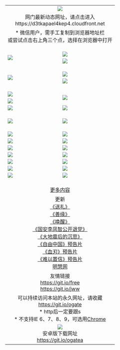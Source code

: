 ﻿<table>
  <tr></tr>
  <tr><td colspan=2 align=center><img src="https://cloud.githubusercontent.com/assets/11880933/13434984/f430fae2-e012-11e5-814f-c2df1e82b247.jpg" /></td></tr>
  <tr><td colspan=2 align=center>网门最新动态网址，请点击进入
<br>https://d3tkapael4kep4.cloudfront.net
    </td>
  </tr>
  <tr>
    <td colspan=2 align=center>* 微信用户，需手工复制到浏览器地址栏<br>或尝试点击右上角三个点，选择在浏览器中打开
    <!--br>* IE6打开动态网址须在选项中勾选TLS 1.0--></td>
  </tr>
  <tr height="20">
  <tr>
    <td rowspan=2><a href="https://d3tkapael4kep4.cloudfront.net/ogUP.aspx?name=11DKC.mp4&list=11DKC" target="_blank"><img src="https://d3tkapael4kep4.cloudfront.net/Up/11DKC1.jpg" /></a></td> 
    <td><div><a href="https://d3tkapael4kep4.cloudfront.net/ogUP.aspx?name=LRWS.mp4&list=LRWS" target="_blank"><img src="https://d3tkapael4kep4.cloudfront.net/Up/LRWS.jpg" /></a></td>
   </tr>
  <tr>
    <td><a href="https://d3tkapael4kep4.cloudfront.net/ogNiceVedio.aspx" target="_blank"><img src="https://d3tkapael4kep4.cloudfront.net/Up/11TGKDY.jpg" /></a></td>
  </tr>
  <tr height="20">
  <tr>
    <td rowspan=2><a href="https://d3tkapael4kep4.cloudfront.net/ogUP.aspx?name=4EE/DJ.mp4&list=4EEDJ" target="_blank"><img src="https://d3tkapael4kep4.cloudfront.net/Up/4EE/DJ140.jpg"/></a></td>
    <td><a href="https://d3tkapael4kep4.cloudfront.net/ogUP.aspx?name=4EE/ZG.mp4&list=4EEZG" target="_blank"><img src="https://d3tkapael4kep4.cloudfront.net/Up/4EE/ZG0.jpg"/></a></td>
    <!--td><a href="https://d3tkapael4kep4.cloudfront.net/ogUP.aspx?name=4EE/QQ.mp4&list=4EEQQ" target="_blank"><img src="https://d3tkapael4kep4.cloudfront.net/Up/4EE/QQ0.jpg"/></a></td>
    <td><a href="https://d3tkapael4kep4.cloudfront.net/ogUP.aspx?name=4EE/HQ.mp4&list=4EEHQ" target="_blank"><img src="https://d3tkapael4kep4.cloudfront.net/Up/4EE/HQ0.jpg"/></a></td-->
  </tr>
  <tr>
    <td><a href="https://d3tkapael4kep4.cloudfront.net/onCO.aspx?list=XWPL&mode=m" target="_blank"><img src="https://d3tkapael4kep4.cloudfront.net/Up/0WZTT.jpg" /></a></td> 
  </tr>
  <tr height="20">
  <tr>
    <td><a href="https://d3tkapael4kep4.cloudfront.net/ogUP.aspx?name=JQR.mp4&count=2" target="_blank"><img src="https://d3tkapael4kep4.cloudfront.net/Up/JQR.jpg" /></a></td>   
    <td rowspan=2><a href="https://d3tkapael4kep4.cloudfront.net/ogUP.aspx?name=JP.mp4&count=9" target="_blank"><img src="https://d3tkapael4kep4.cloudfront.net/Up/JP.jpg" /></td>
  </tr>
  <tr>
    <td><a href="https://d3tkapael4kep4.cloudfront.net/ogUP.aspx?name=WH.mp4" target="_blank"><img src="https://d3tkapael4kep4.cloudfront.net/Up/WH.jpg" /></a></td>
  </tr>
  <tr>
    <td><a href="https://d3tkapael4kep4.cloudfront.net/ogUP.aspx?name=SSZJ.mp4&list=SSZJ" target="_blank"><img src="https://d3tkapael4kep4.cloudfront.net/Up/SSZJ.jpg" /></a></td>
    <td><a href="https://d3tkapael4kep4.cloudfront.net/ogUP.aspx?name=WLSH.mp4&count=2" target="_blank"><img src="https://d3tkapael4kep4.cloudfront.net/Up/WLSH.jpg" /></a</td>
  </tr>
  <tr height="20">
  <tr>
    <td><a href="https://d3tkapael4kep4.cloudfront.net/ogUP.aspx?name=ZY.mp4&count=2015|16" target="_blank"><img src="https://d3tkapael4kep4.cloudfront.net/Up/ZY.jpg" /></a</td>
    <td><a href="https://d3tkapael4kep4.cloudfront.net/ogUP.aspx?name=XTFY.mp4&count=B|2,A|24" target="_blank"><img src="https://d3tkapael4kep4.cloudfront.net/Up/XTFY.jpg" /></a></td>
  </tr>
  <tr height="20">
  </tr>
  <!--tr>
    <td><a href="https://d3tkapael4kep4.cloudfront.net/ogUP.aspx?name=4EE/GX.mp4&list=4EEGX" target="_blank"><img src="https://d3tkapael4kep4.cloudfront.net/Up/4EE/GX0.jpg"/></a></td>
    <td><a href="https://d3tkapael4kep4.cloudfront.net/ogUP.aspx?name=4EE/HD.mp4&list=4EEHD" target="_blank"><img src="https://d3tkapael4kep4.cloudfront.net/Up/4EE/HD0.jpg"/></a></td>
  </tr>
  <tr>
    <td><a href="https://d3tkapael4kep4.cloudfront.net/ogUP.aspx?name=4EE/TX.mp4&list=4EETX" target="_blank"><img src="https://d3tkapael4kep4.cloudfront.net/Up/4EE/TX0.jpg"/></a></td>
    <td><a href="https://d3tkapael4kep4.cloudfront.net/ogUP.aspx?name=4EE/WZ.mp4&list=4EEWZ" target="_blank"><img src="https://d3tkapael4kep4.cloudfront.net/Up/4EE/WZ0.jpg"/></a></td>
  </tr-->
  <tr>
    <td><a href="https://d3tkapael4kep4.cloudfront.net/onUP.aspx?name=https://d1ni6yqhqrtjo7.cloudfront.net/" target="_blank"><img src="https://d3tkapael4kep4.cloudfront.net/Up/0DTW.jpg"/></a></td>
    <td><a href="https://d3tkapael4kep4.cloudfront.net/onUP.aspx?name=https://d240ns8up8earz.cloudfront.net/acenter/" target="_blank"><img src="https://d3tkapael4kep4.cloudfront.net/Up/0TDW.jpg" /></a></td>
  </tr>
  <tr>
    <td><a href="https://d3tkapael4kep4.cloudfront.net/onUP.aspx?name=https://d4508d6vomz2p.cloudfront.net/gb/nsc413.htm" target="_blank"><img src="https://d3tkapael4kep4.cloudfront.net/Up/0DJY.jpg" /></a></td>
    <td><a href="https://d3tkapael4kep4.cloudfront.net/onUP.aspx?name=https://d4apjbhkuxer1.cloudfront.net/xtr/gb/prog204.html" target="_blank"><img src="https://d3tkapael4kep4.cloudfront.net/Up/0XTR.jpg" /></a></td>
  </tr>
  <tr>
    <td><a href="https://d3tkapael4kep4.cloudfront.net/onUP.aspx?name=https://d3aj00iefsmfgc.cloudfront.net/" target="_blank"><img src="https://d3tkapael4kep4.cloudfront.net/Up/0MHW.jpg" /></a></td>
    <td><a href="https://d3tkapael4kep4.cloudfront.net/onUP.aspx?name=https://d20wz7qt14x5d2.cloudfront.net/" target="_blank"><img src="https://d3tkapael4kep4.cloudfront.net/Up/0ZJW.jpg" /></a></td>
  </tr>
  <tr>
    <td><a href="https://d3tkapael4kep4.cloudfront.net/ogUP.aspx?name=0FG.zip" target="_blank"><img src="https://d3tkapael4kep4.cloudfront.net/Up/0FG.jpg" /></a></td>
    <td><a href="https://d3tkapael4kep4.cloudfront.net/ogUP.aspx?name=0FGA.apk" target="_blank"><img src="https://d3tkapael4kep4.cloudfront.net/Up/0FGA.jpg" /></a></td>
  </tr>
  <tr>
    <td><a href="https://d3tkapael4kep4.cloudfront.net/ogUP.aspx?name=0U.zip" target="_blank"><img src="https://d3tkapael4kep4.cloudfront.net/Up/0U.jpg" /></a></td>
    <td><a href="https://d3tkapael4kep4.cloudfront.net/ogUP.aspx?name=0UA.apk" target="_blank"><img src="https://d3tkapael4kep4.cloudfront.net/Up/0UA.jpg" /></a></td>
  </tr>
  <tr>
    <td><a href="https://d3tkapael4kep4.cloudfront.net/ogUP.aspx?name=0iPPOTV.zip" target="_blank"><img src="https://d3tkapael4kep4.cloudfront.net/Up/0iPPOTV.jpg" /></a></td>
    <td><a href="https://d3tkapael4kep4.cloudfront.net/ogUP.aspx?name=0iNTD.apk" target="_blank"><img src="https://d3tkapael4kep4.cloudfront.net/Up/0iNTD.jpg" /></a></td>
  </tr>
  <!--tr>
    <td><a href="https://d3tkapael4kep4.cloudfront.net/ogNice.aspx" target="_blank"><img src="https://d3tkapael4kep4.cloudfront.net/Up/0WCYY.jpg" /></a></td>
    <td><a href="https://d3tkapael4kep4.cloudfront.net/onCO.aspx?list=XWPL&mode=m" target="_blank"><img src="https://d3tkapael4kep4.cloudfront.net/Up/0WZTT.jpg" /></a></td> 
  </tr-->
  <tr>
    <td><a href="https://d3tkapael4kep4.cloudfront.net/ogDY.aspx" target="_blank"><img src="https://d3tkapael4kep4.cloudfront.net/Up/0FK.jpg" /></a></td>
    <td><a href="https://d3tkapael4kep4.cloudfront.net/ogST.aspx" target="_blank"><img src="https://d3tkapael4kep4.cloudfront.net/Up/0ST.jpg" /></a></td> 
  </tr>
  <tr height="20">
  <tr>
    <td colspan=2 align=center><a href="https://d3tkapael4kep4.cloudfront.net/ogNice.aspx">更多内容</a>
    </td>
  </tr>
  <tr>
    <td colspan=2 align=center>更新<br>
      <a href="https://d3tkapael4kep4.cloudfront.net/ogUP.aspx?name=4ESL.mp4" target="_blank">《送礼》</a><br>
      <a href="https://d3tkapael4kep4.cloudfront.net/ogUP.aspx?name=4ESY.mp4" target="_blank">《善缘》</a><br>
      <a href="https://d3tkapael4kep4.cloudfront.net/ogUP.aspx?name=4EHX.mp4" target="_blank">《唤醒》</a><br>
      <a href="https://d3tkapael4kep4.cloudfront.net/ogUP.aspx?name=4LFZ.mp4" target="_blank">《国安李凤智公开退党》</a><br>
      <a href="https://d3tkapael4kep4.cloudfront.net/ogUP.aspx?name=4DDZHDCS.mp4" target="_blank">《大地震后的沉思》</a><br>
      <a href="https://d3tkapael4kep4.cloudfront.net/ogUP.aspx?name=11ZYZG0.mp4" target="_blank">《自由中国》预告片</a><br>
      <a href="https://d3tkapael4kep4.cloudfront.net/ogUP.aspx?name=11XR.mp4" target="_blank">《血刃》预告片</a><br>
      <a href="https://d3tkapael4kep4.cloudfront.net/ogUP.aspx?name=11NYZX.mp4&count=2" target="_blank">《难以置信》预告片</a><br>
      <a href="https://d3tkapael4kep4.cloudfront.net/onUP.aspx?name=https://www.minghui.org/" target="_blank">明慧网</a>
    </td>
  </tr>
  <tr>
    <td colspan=2 align=center>友情链接<br>
      <a href="https://git.io/free" target="_blank">https://git.io/free</a><br>
      <a href="https://git.io/jww" target="_blank">https://git.io/jww</a>
    </td>
  </tr>
  <tr>
    <td colspan=2 align=center>可以持续访问本站的永久网址，请收藏<br/><a href="https://git.io/ogate" target="_blank">https://git.io/ogate</a><br/>* http后一定要跟s<br/>* 不支持IE 6、7、8、9，可选用<a href="https://d3tkapael4kep4.cloudfront.net/ogUP.aspx?name=0ChromePortable.zip">Chrome</a></td>
  </tr>
  <tr>
    <td colspan=2 align=center><a href="https://d3tkapael4kep4.cloudfront.net/ogUP.aspx?name=0oGate.apk" target="_blank"><img src="https://cloud.githubusercontent.com/assets/11880933/13720399/75e143ee-e842-11e5-9f0a-1421f423c80f.jpg" /></a><br>安卓版下载网址<br><a href="https://git.io/ogatea">https://git.io/ogatea</a></td>
  </tr>
  <!--tr>
    <td colspan=2 align=center>可能失效的动态网址
    </td>
  </tr-->
</table>
